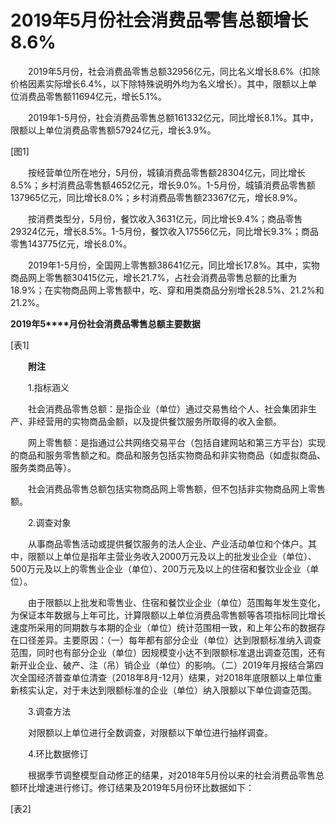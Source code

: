 # 2019年5月份社会消费品零售总额增长8.6%

　　2019年5月份，社会消费品零售总额32956亿元，同比名义增长8.6%（扣除价格因素实际增长6.4%，以下除特殊说明外均为名义增长）。其中，限额以上单位消费品零售额11694亿元，增长5.1%。

　　2019年1-5月份，社会消费品零售总额161332亿元，同比增长8.1%。其中，限额以上单位消费品零售额57924亿元，增长3.9%。

\[图1\]

　　按经营单位所在地分，5月份，城镇消费品零售额28304亿元，同比增长8.5%；乡村消费品零售额4652亿元，增长9.0%。1-5月份，城镇消费品零售额137965亿元，同比增长8.0%；乡村消费品零售额23367亿元，增长8.9%。

　　按消费类型分，5月份，餐饮收入3631亿元，同比增长9.4%；商品零售29324亿元，增长8.5%。1-5月份，餐饮收入17556亿元，同比增长9.3%；商品零售143775亿元，增长8.0%。

　　2019年1-5月份，全国网上零售额38641亿元，同比增长17.8%。其中，实物商品网上零售额30415亿元，增长21.7%，占社会消费品零售总额的比重为18.9%；在实物商品网上零售额中，吃、穿和用类商品分别增长28.5%、21.2%和21.2%。

**2019****年****5****月份社会消费品零售总额主要数据**

\[表1\]

　　**附注**

　　1.指标涵义

　　社会消费品零售总额：是指企业（单位）通过交易售给个人、社会集团非生产、非经营用的实物商品金额，以及提供餐饮服务所取得的收入金额。

　　网上零售额：是指通过公共网络交易平台（包括自建网站和第三方平台）实现的商品和服务零售额之和。商品和服务包括实物商品和非实物商品（如虚拟商品、服务类商品等）。

　　社会消费品零售总额包括实物商品网上零售额，但不包括非实物商品网上零售额。

　　2.调查对象

　　从事商品零售活动或提供餐饮服务的法人企业、产业活动单位和个体户。其中，限额以上单位是指年主营业务收入2000万元及以上的批发业企业（单位）、500万元及以上的零售业企业（单位）、200万元及以上的住宿和餐饮业企业（单位）。

　　由于限额以上批发和零售业、住宿和餐饮业企业（单位）范围每年发生变化，为保证本年数据与上年可比，计算限额以上单位消费品零售额等各项指标同比增长速度所采用的同期数与本期的企业（单位）统计范围相一致，和上年公布的数据存在口径差异。主要原因：（一）每年都有部分企业（单位）达到限额标准纳入调查范围，同时也有部分企业（单位）因规模变小达不到限额标准退出调查范围，还有新开业企业、破产、注（吊）销企业（单位）的影响。（二）2019年月报结合第四次全国经济普查单位清查（2018年8月\-12月）结果，对2018年底限额以上单位重新核实认定，对于未达到限额标准的企业（单位）纳入限额以下单位调查范围。

　　3.调查方法

　　对限额以上单位进行全数调查，对限额以下单位进行抽样调查。

　　4.环比数据修订

　　根据季节调整模型自动修正的结果，对2018年5月份以来的社会消费品零售总额环比增速进行修订。修订结果及2019年5月份环比数据如下：

\[表2\]